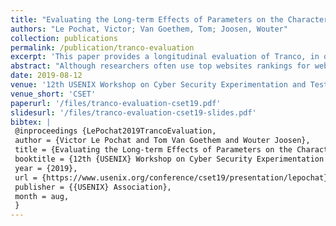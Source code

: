```yaml
---
title: "Evaluating the Long-term Effects of Parameters on the Characteristics of the Tranco Top Sites Ranking"
authors: "Le Pochat, Victor; Van Goethem, Tom; Joosen, Wouter"
collection: publications
permalink: /publication/tranco-evaluation
excerpt: 'This paper provides a longitudinal evaluation of Tranco, in order to make researchers aware of its properties.'
abstract: "Although researchers often use top websites rankings for web measurements, recent studies have shown that due to the inherent properties and susceptibility to manipulation of these rankings, they potentially have a large and unknown influence on research results and conclusions. As a response, we provide Tranco, a research-oriented approach for aggregating these rankings transparently and reproducibly. We analyze the long-term properties of the Tranco ranking and determine whether it contains a balanced set of domains. We compute how well Tranco captures websites that are responsive, regularly visited and benign. Through one year of rankings, we also examine how the default parameters of Tranco create a stable, robust and comprehensive ranking. Through our evaluation, we provide an understanding of the characteristics of Tranco that are important for research and of the impact of parameters on the ranking composition. This informs researchers who want to use Tranco in a sound and reproducible manner."
date: 2019-08-12
venue: '12th USENIX Workshop on Cyber Security Experimentation and Test'
venue_short: 'CSET'
paperurl: '/files/tranco-evaluation-cset19.pdf'
slidesurl: '/files/tranco-evaluation-cset19-slides.pdf'
bibtex: |
 @inproceedings {LePochat2019TrancoEvaluation,
 author = {Victor Le Pochat and Tom Van Goethem and Wouter Joosen},
 title = {Evaluating the Long-term Effects of Parameters on the Characteristics of the Tranco Top Sites Ranking},
 booktitle = {12th {USENIX} Workshop on Cyber Security Experimentation and Test ({CSET} 19)},
 year = {2019},
 url = {https://www.usenix.org/conference/cset19/presentation/lepochat},
 publisher = {{USENIX} Association},
 month = aug,
 }
---
```

